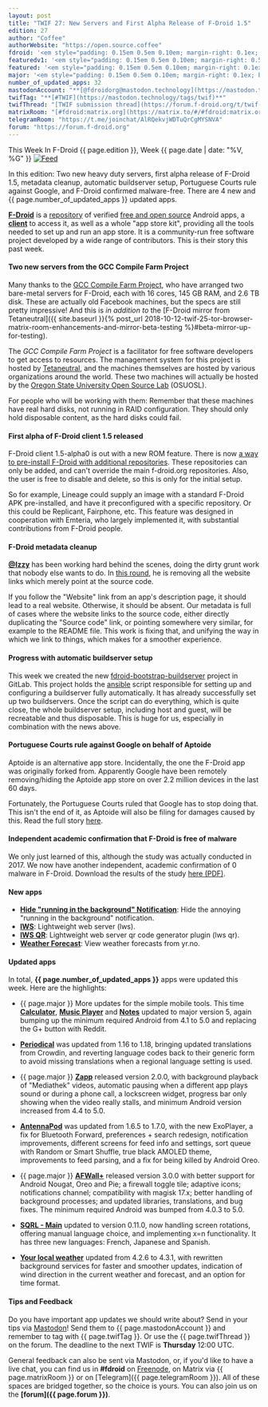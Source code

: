 ```yaml
---
layout: post
title: "TWIF 27: New Servers and First Alpha Release of F-Droid 1.5"
edition: 27
author: "Coffee"
authorWebsite: "https://open.source.coffee"
fdroid: '<em style="padding: 0.15em 0.5em 0.10em; margin-right: 0.1ex; border-style: solid; border-width: medium; border-radius: 1em; color: #0d47a1; font-style: normal; font-weight: bold;">F-Droid</em>'
featuredv1: '<em style="padding: 0.15em 0.5em 0.10em; margin-right: 0.5ex; box-shadow: 0.1em 0.05em 0.1em rgba(0, 0, 0, 0.3); border-radius: 1em; color: black; background: linear-gradient(orange, yellow);">Featured</em>'
featured: '<em style="padding: 0.15em 0.5em 0.10em; margin-right: 0.1ex; border-style: solid; border-width: medium; border-radius: 1em; color: orange; font-style: normal; font-weight: bold;">Featured</em>'
major: '<em style="padding: 0.15em 0.5em 0.10em; margin-right: 0.1ex; border-style: solid; border-width: medium; border-radius: 1em; color: #8ab000; font-style: normal; font-weight: bold;">Major</em>'
number_of_updated_apps: 32
mastodonAccount: "**[@fdroidorg@mastodon.technology](https://mastodon.technology/@fdroidorg)**"
twifTag: "**[#TWIF](https://mastodon.technology/tags/twif)**"
twifThread: "[TWIF submission thread](https://forum.f-droid.org/t/twif-submission-thread)"
matrixRoom: "[#fdroid:matrix.org](https://matrix.to/#/#fdroid:matrix.org)"
telegramRoom: "https://t.me/joinchat/AlRQekvjWDTuQrCgMYSNVA"
forum: "https://forum.f-droid.org"
---
```


This Week In F-Droid {{ page.edition }}, Week {{ page.date | date: "%V, %G" }} <a href="{{ site.baseurl }}/feed.xml"><img src="{% asset Feed-icon-16x16.png %}" alt="Feed"></a>

In this edition: Two new heavy duty servers, first alpha release of F-Droid 1.5, metadata cleanup, automatic buildserver setup, Portuguese Courts rule against Google, and F-Droid confirmed malware-free. There are 4 new and {{ page.number_of_updated_apps }} updated apps.
<!--more-->

**[F-Droid](https://f-droid.org/)** is a [repository](https://f-droid.org/packages/) of verified [free and open source](https://en.wikipedia.org/wiki/Free_and_open-source_software) Android apps, a **[client](https://f-droid.org/packages/org.fdroid.fdroid/)** to access it, as well as a whole "app store kit", providing all the tools needed to set up and run an app store. It is a community-run free software project developed by a wide range of contributors. This is their story this past week.

#### Two new servers from the GCC Compile Farm Project

Many thanks to the [GCC Compile Farm Project](https://cfarm.tetaneutral.net), who have arranged two bare-metal servers for F-Droid, each with 16 cores, 145 GB RAM, and 2.6 TB disk. These are actually old Facebook machines, but the specs are still pretty impressive! And this is _in addition to_ the [F-Droid mirror from Tetaneutral]({{ site.baseurl }}{% post_url 2018-10-12-twif-25-tor-browser-matrix-room-enhancements-and-mirror-beta-testing %}#beta-mirror-up-for-testing).

The _GCC Compile Farm Project_ is a facilitator for free software developers to get access to resources. The management system for this project is hosted by [Tetaneutral](https://tetaneutral.net), and the machines themselves are hosted by various organizations around the world. These two machines will actually be hosted by the [Oregon State University Open Source Lab](https://osuosl.org) (OSUOSL).

For people who will be working with them: Remember that these machines have real hard disks, not running in RAID configuration. They should only hold disposable content, as the hard disks could fail.

#### First alpha of F-Droid client 1.5 released

F-Droid client 1.5-alpha0 is out with a new ROM feature. There is now [a way to pre-install F-Droid with additional repositories](https://gitlab.com/fdroid/fdroidclient/merge_requests/705). These repositories can only be added, and can't override the main f-droid.org repositories. Also, the user is free to disable and delete, so this is only for the initial setup.

So for example, Lineage could supply an image with a standard F-Droid APK pre-installed, and have it preconfigured with a specific repository. Or this could be Replicant, Fairphone, etc. This feature was designed in cooperation with Emteria, who largely implemented it, with substantial contributions from F-Droid people.

#### F-Droid metadata cleanup

**[@Izzy](https://forum.f-droid.org/u/izzy)** has been working hard behind the scenes, doing the dirty grunt work that nobody else wants to do. In [this round](https://gitlab.com/fdroid/fdroiddata/issues/1414), he is removing all the website links which merely point at the source code.

If you follow the "Website" link from an app's description page, it should lead to a real website. Otherwise, it should be absent. Our metadata is full of cases where the website links to the source code, either directly duplicating the "Source code" link, or pointing somewhere very similar, for example to the README file. This work is fixing that, and unifying the way in which we link to things, which makes for a smoother experience.

#### Progress with automatic buildserver setup

This week we created the new [fdroid-bootstrap-buildserver](https://gitlab.com/fdroid/fdroid-bootstrap-buildserver) project in GitLab. This project holds the [ansible](https://en.wikipedia.org/wiki/Ansible_%28software%29) script responsible for setting up and configuring a buildserver fully automatically. It has already successfully set up two buildservers. Once the script can do everything, which is quite close, the whole buildserver setup, including host and guest, will be recreatable and thus disposable. This is huge for us, especially in combination with the news above.

#### Portuguese Courts rule against Google on behalf of Aptoide

Aptoide is an alternative app store. Incidentally, the one the F-Droid app was originally forked from. Apparently Google have been remotely removing/hiding the Aptoide app store on over 2.2 million devices in the last 60 days.

Fortunately, the Portuguese Courts ruled that Google has to stop doing that. This isn't the end of it, as Aptoide will also be filing for damages caused by this. Read the full story [here](https://www.prnewswire.com/news-releases/aptoide-eu-national-court-rules-against-google-in-anti-trust-process-821883497.html).

#### Independent academic confirmation that F-Droid is free of malware

We only just learned of this, although the study was actually conducted in 2017. We now have another independent, academic confirmation of 0 malware in F-Droid. Download the results of the study [here (PDF)](https://nsl.cs.waseda.ac.jp/wp-content/uploads/2018/04/submitted_wama2017.pdf).

#### New apps

* **[Hide "running in the background" Notification](https://f-droid.org/packages/com.iboalali.sysnotifsnooze/)**: Hide the annoying "running in the background" notification.
* **[lWS](https://f-droid.org/packages/net.basov.lws.fdroid/)**: Lightweight web server (lws).
* **[lWS QR](https://f-droid.org/packages/net.basov.lws.qr.fdroid/)**: Lightweight web server qr code generator plugin (lws qr).
* **[Weather Forecast](https://f-droid.org/packages/uk.org.boddie.android.weatherforecast/)**: View weather forecasts from yr.no.

#### Updated apps

In total, **{{ page.number_of_updated_apps }}** apps were updated this week. Here are the highlights:

* {{ page.major }} More updates for the simple mobile tools. This time **[Calculator](https://f-droid.org/packages/com.simplemobiletools.calculator/)**, **[Music Player](https://f-droid.org/packages/com.simplemobiletools.musicplayer/)** and **[Notes](https://f-droid.org/packages/com.simplemobiletools.notes/)** updated to major version 5, again bumping up the minimum required Android from 4.1 to 5.0 and replacing the G+ button with Reddit.

* **[Periodical](https://f-droid.org/packages/de.arnowelzel.android.periodical/)** was updated from 1.16 to 1.18, bringing updated translations from Crowdin, and reverting language codes back to their generic form to avoid missing translations when a regional language setting is used.

* {{ page.major }} **[Zapp](https://f-droid.org/packages/de.christinecoenen.code.zapp/)** released version 2.0.0, with background playback of "Mediathek" videos, automatic pausing when a different app plays sound or during a phone call, a lockscreen widget, progress bar only showing when the video really stalls, and minimum Android version increased from 4.4 to 5.0.

* **[AntennaPod](https://f-droid.org/packages/de.danoeh.antennapod/)** was updated from 1.6.5 to 1.7.0, with the new ExoPlayer, a fix for Bluetooth Forward, preferences + search redesign, notification improvements, different screens for feed info and settings, sort queue with Random or Smart Shuffle, true black AMOLED theme, improvements to feed parsing, and a fix for being killed by Android Oreo.

* {{ page.major }} **[AFWall+](https://f-droid.org/packages/dev.ukanth.ufirewall/)** released version 3.0.0 with better support for Android Nougat, Oreo and Pie; a firewall toggle tile; adaptive icons; notifications channel; compatibility with magisk 17.x; better handling of background processes; and updated libraries, translations, and bug fixes. The minimum required Android was bumped from 4.0.3 to 5.0.

* **[SQRL - Main](https://f-droid.org/packages/org.ea.sqrl/)** updated to version 0.11.0, now handling screen rotations, offering manual language choice, and implementing x=n functionality. It has three new languages: French, Japanese and Spanish.

* **[Your local weather](https://f-droid.org/packages/org.thosp.yourlocalweather/)** updated from 4.2.6 to 4.3.1, with rewritten background services for faster and smoother updates, indication of wind direction in the current weather and forecast, and an option for time format.

#### Tips and Feedback

Do you have important app updates we should write about? Send in your tips via [Mastodon](https://joinmastodon.org)! Send them to {{ page.mastodonAccount }} and remember to tag with {{ page.twifTag }}. Or use the {{ page.twifThread }} on the forum. The deadline to the next TWIF is **Thursday** 12:00 UTC.

General feedback can also be sent via Mastodon, or, if you'd like to have a live chat, you can find us in **#fdroid** on [Freenode](https://freenode.net), on Matrix via {{ page.matrixRoom }} or on [Telegram]({{ page.telegramRoom }}). All of these spaces are bridged together, so the choice is yours. You can also join us on the **[forum]({{ page.forum }})**.
